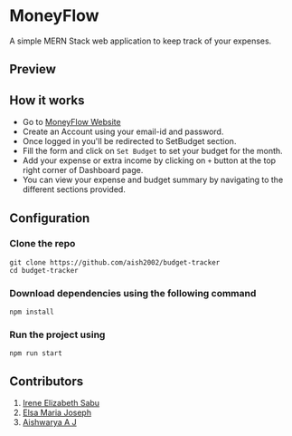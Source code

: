 # MoneyFlow
A simple MERN Stack web application to keep track of your expenses. 

## Preview

## How it works
- Go to [MoneyFlow Website]( https://money-flow-budget-tracker.herokuapp.com/) 
- Create an Account using your email-id and password.
- Once logged in you'll be redirected to SetBudget section.
- Fill the form and click on `Set Budget` to set your budget for the month.
- Add your expense or extra income by clicking on `+` button at the top right corner of Dashboard page.
- You can view your expense and budget summary by navigating to the different sections provided. 

## Configuration
### Clone the repo

    git clone https://github.com/aish2002/budget-tracker
    cd budget-tracker
### Download dependencies using the following command 

    npm install
### Run the project using 
    
    npm run start
## Contributors
1. [Irene Elizabeth Sabu](https://github.com/ireneelizabethsabu)
2. [Elsa Maria Joseph](https://github.com/Lza-etc)
3. [Aishwarya A J](https://github.com/aish2002)


